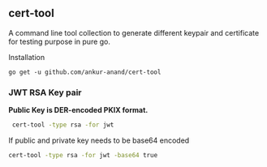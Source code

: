 ## cert-tool

A command line tool collection to generate different keypair and certificate
 for testing purpose in pure go.
 
 Installation
 
 `go get -u github.com/ankur-anand/cert-tool`
 
 ### JWT RSA Key pair
 
 **Public Key is DER-encoded PKIX format.**
 
 ```bash
  cert-tool -type rsa -for jwt
 ```
 If public and private key needs to be base64 encoded
 ```bash
 cert-tool -type rsa -for jwt -base64 true
```
